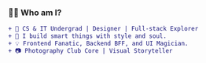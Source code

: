 <!-- Sumaiya Kalim | GitHub Profile ReadMe -->



### 👩‍💻 Who am I?

```diff
+ 🧠 CS & IT Undergrad | Designer | Full-stack Explorer
+ 🔮 I build smart things with style and soul.
+ 💡 Frontend Fanatic, Backend BFF, and UI Magician.
+ 📷 Photography Club Core | Visual Storyteller


